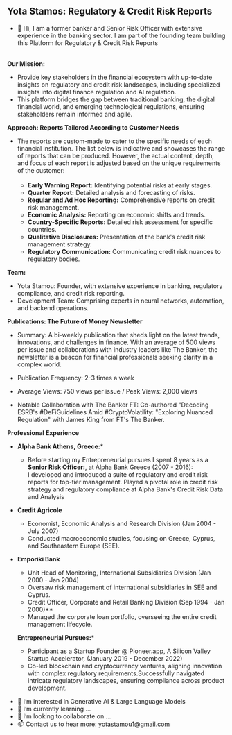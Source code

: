 ## Yota Stamos: Regulatory & Credit Risk Reports

- 👋 Hi, I am a former banker and Senior Risk Officer with extensive experience in the banking sector. I am part of the founding team building this Platform for Regulatory & Credit Risk Reports<br><br>

**Our Mission:**
* Provide key stakeholders in the financial ecosystem with up-to-date insights on regulatory and credit risk landscapes, including specialized insights into digital finance regulation and AI regulation.
* This platform bridges the gap between traditional banking, the digital financial world, and emerging technological regulations, ensuring stakeholders remain informed and agile.<br>


**Approach: Reports Tailored According to Customer Needs**
* The reports are custom-made to cater to the specific needs of each financial institution. The list below is indicative and showcases the range of reports that can be produced. However, the actual content, depth, and focus of each report is adjusted based on the unique requirements of the customer:<br><br>
  * **Early Warning Report:** Identifying potential risks at early stages.
  * **Quarter Report:** Detailed analysis and forecasting of risks.
  * **Regular and Ad Hoc Reporting:** Comprehensive reports on credit risk management.
  * **Economic Analysis:** Reporting on economic shifts and trends.
  * **Country-Specific Reports:** Detailed risk assessment for specific countries.
  * **Qualitative Disclosures:** Presentation of the bank's credit risk management strategy.
  * **Regulatory Communication:** Communicating credit risk nuances to regulatory bodies.<br>

**Team:**
* Yota Stamou: Founder, with extensive experience in banking, regulatory compliance, and credit risk reporting.
* Development Team: Comprising experts in neural networks, automation, and backend operations.<br>


**Publications: The Future of Money Newsletter** <br>

* Summary: A bi-weekly publication that sheds light on the latest trends, innovations, and challenges in finance. With an average of 500 views per issue and collaborations with industry leaders like The Banker, the newsletter is a beacon for financial professionals seeking clarity in a complex world.<br>

* Publication Frequency: 2-3 times a week<br>
* Average Views: 750 views per issue / Peak Views: 2,000 views <br>

* Notable Collaboration with The Banker FT: Co-authored "Decoding ESRB's #DeFiGuidelines Amid #CryptoVolatility: "Exploring Nuanced Regulation" with James King from FT's The Banker.<br>

**Professional Experience**
* **Alpha Bank Athens, Greece:***
  * Before starting my Entrepreneurial pursues I spent 8 years as a **Senior Risk Officer:**, at Alpha Bank Greece (2007 - 2016):<br> I developed and introduced a suite of regulatory and credit risk reports for top-tier management. Played a pivotal role in credit risk strategy and regulatory compliance at Alpha Bank's Credit Risk Data and Analysis<br>

* **Credit Agricole**
  * Economist, Economic Analysis and Research Division (Jan 2004 - July 2007)
  * Conducted macroeconomic studies, focusing on Greece, Cyprus, and Southeastern Europe (SEE).

* **Emporiki Bank**
  * Unit Head of Monitoring, International Subsidiaries Division (Jan 2000 - Jan 2004)
  * Oversaw risk management of international subsidiaries in SEE and Cyprus.
  * Credit Officer, Corporate and Retail Banking Division (Sep 1994 - Jan 2000)**
  * Managed the corporate loan portfolio, overseeing the entire credit management lifecycle.
 
  **Entrepreneurial Pursues:*** <br>
  * Participant as a Startup Founder @ Pioneer.app, A Silicon Valley Startup Accelerator, (January 2019 - December 2022)
  * Co-led blockchain and cryptocurrency ventures, aligning innovation with complex regulatory 
    requirements.Successfully navigated intricate regulatory landscapes, ensuring compliance across 
    product development.<br>

- 👀 I’m interested in Generative AI & Large Language Models
- 🌱 I’m currently learning ...
- 💞️ I’m looking to collaborate on ...
- 📫 Contact us to hear more: yotastamou1@gmail.com

<!---
YotaStamos/YotaStamos is a ✨ special ✨ repository because its `README.md` (this file) appears on your GitHub profile.
You can click the Preview link to take a look at your changes.
--->
